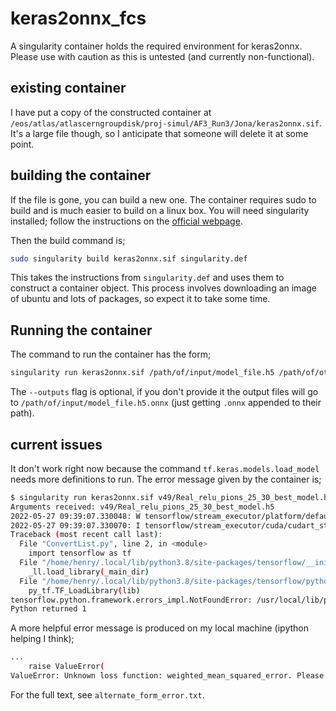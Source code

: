 # keras2onnx_fcs

A singularity container holds the required environment for keras2onnx.
Please use with caution as this is untested (and currently non-functional).

## existing container

I have put a copy of the constructed container at
`/eos/atlas/atlascerngroupdisk/proj-simul/AF3_Run3/Jona/keras2onnx.sif`.
It's a large file though, so I anticipate that someone will delete it at some point.

## building the container

If the file is gone, you can build a new one.
The container requires sudo to build and is much easier to build on a linux box.
You will need singularity installed; follow the instructions on the [official webpage](https://sylabs.io/guides/3.0/user-guide/installation.html).

Then the build command is;

```bash
sudo singularity build keras2onnx.sif singularity.def
```

This takes the instructions from `singularity.def` and uses
them to construct a container object.
This process involves downloading an image of ubuntu and lots
of packages, so expect it to take some time.

## Running the container

The command to run the container has the form;

```bash
singularity run keras2onnx.sif /path/of/input/model_file.h5 /path/of/other_model.h5 --outputs /path/to/place/converted_model.onnx /path/to/place/other.onnx
```

The `--outputs` flag is optional, if you don't provide it the output files will go
to `/path/of/input/model_file.h5.onnx` (just getting `.onnx` appended to their path).


## current issues

It don't work right now because the command `tf.keras.models.load_model` needs
more definitions to run. The error message given by the container is;

```bash
$ singularity run keras2onnx.sif v49/Real_relu_pions_25_30_best_model.h5
Arguments received: v49/Real_relu_pions_25_30_best_model.h5
2022-05-27 09:39:07.330048: W tensorflow/stream_executor/platform/default/dso_loader.cc:64] Could not load dynamic library 'libcudart.so.11.0'; dlerror: libcudart.so.11.0: cannot open shared object file: No such file or directory; LD_LIBRARY_PATH: /.singularity.d/libs
2022-05-27 09:39:07.330070: I tensorflow/stream_executor/cuda/cudart_stub.cc:29] Ignore above cudart dlerror if you do not have a GPU set up on your machine.
Traceback (most recent call last):
  File "ConvertList.py", line 2, in <module>
    import tensorflow as tf
  File "/home/henry/.local/lib/python3.8/site-packages/tensorflow/__init__.py", line 444, in <module>
    _ll.load_library(_main_dir)
  File "/home/henry/.local/lib/python3.8/site-packages/tensorflow/python/framework/load_library.py", line 154, in load_library
    py_tf.TF_LoadLibrary(lib)
tensorflow.python.framework.errors_impl.NotFoundError: /usr/local/lib/python3.8/dist-packages/tensorflow/core/kernels/libtfkernel_sobol_op.so: undefined symbol: _ZNK10tensorflow8OpKernel11TraceStringB5cxx11ERKNS_15OpKernelContextEb
Python returned 1
```

A more helpful error message is produced on my local machine (ipython helping I think);

```bash
...
    raise ValueError(
ValueError: Unknown loss function: weighted_mean_squared_error. Please ensure this object is passed to the `custom_objects` argument. See https://www.tensorflow.org/guide/keras/save_and_serialize#registering_the_custom_object for details.
```

For the full text, see `alternate_form_error.txt`.


